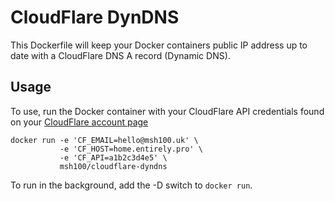 CloudFlare DynDNS
=================

This Dockerfile will keep your Docker containers public IP address up to date with a CloudFlare DNS A record (Dynamic DNS).

Usage
-----

To use, run the Docker container with your CloudFlare API credentials found on your [CloudFlare account page][1]

    docker run -e 'CF_EMAIL=hello@msh100.uk' \
               -e 'CF_HOST=home.entirely.pro' \
               -e 'CF_API=a1b2c3d4e5' \
               msh100/cloudflare-dyndns

To run in the background, add the -D switch to `docker run`.

  [1]: https://www.cloudflare.com/my-account
